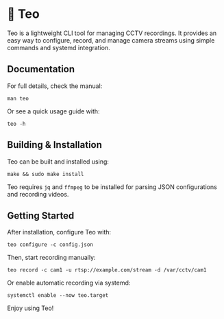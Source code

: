 # 🐶 Teo

Teo is a lightweight CLI tool for managing CCTV recordings. It provides an easy way to configure, record, and manage camera streams using simple commands and systemd integration.

## Documentation

For full details, check the manual:

    man teo

Or see a quick usage guide with:

    teo -h

## Building & Installation

Teo can be built and installed using:

    make && sudo make install

Teo requires `jq` and `ffmpeg` to be installed for parsing JSON configurations and recording videos.

## Getting Started

After installation, configure Teo with:

    teo configure -c config.json

Then, start recording manually:

    teo record -c cam1 -u rtsp://example.com/stream -d /var/cctv/cam1

Or enable automatic recording via systemd:

    systemctl enable --now teo.target

Enjoy using Teo!
